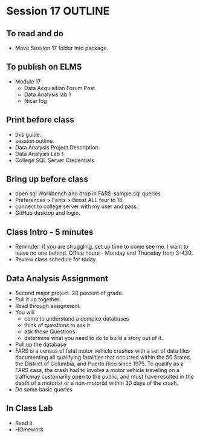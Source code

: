# Session 17 OUTLINE

## To read and do
* Move Session 17 folder into package.  

## To publish on ELMS
* Module 17
  * Data Acquisition Forum Post
  * Data Analysis lab 1
  * Nicar log

## Print before class
* this guide.
* session outline.
* Data Analysis Project Description
* Data Analysis Lab 1  
* College SQL Server Credentials

## Bring up before class
* open sql Workbench and drop in FARS-sample.sql queries
* Preferences > Fonts > Boost ALL four to 18.
* connect to college server with my user and pass.
* GitHub desktop and login.


## Class Intro - 5 minutes
* Reminder: if you are struggling, set up time to come see me.  I want to leave no one behind. Office hours - Monday and Thursday from 3-430.
* Review class schedule for today.

## Data Analysis Assignment
* Second major project. 20 percent of grade.
* Pull it up together.
* Read through assignment.
* You will
  * come to understand a complex databases
  * think of questions to ask it
  * ask those Questions
  * determine what you need to do to build a story out of it.
* Pull up the database
* FARS is a census of fatal motor vehicle crashes with a set of data files documenting all qualifying fatalities that occurred within the 50 States, the District of Columbia, and Puerto Rico since 1975. To qualify as a FARS case, the crash had to involve a motor vehicle traveling on a trafficway customarily open to the public, and must have resulted in the death of a motorist or a
non-motorist within 30 days of the crash.
* Do some basic queries   

## In Class Lab
* Read it
* HOmework
